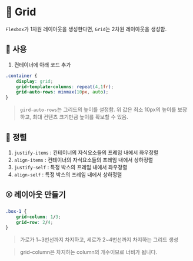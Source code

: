 # 🎡 Grid

`Flexbox`가 1차원 레이아웃을 생성한다면, `Grid`는 2차원 레이아웃을 생성함.

## 🎪 사용
1. 컨테이너에 아래 코드 추가
```CSS
.container {
    display: grid;
    grid-template-columns: repeat(4,1fr);
    grid-auto-rows: minmax(10px, auto);
}
```
> `gird-auto-rows`는 그리드의 높이를 설정함. 위 값은 최소 10px의 높이를 보장하고, 최대 컨텐츠 크기만큼 높이를 확보할 수 있음.

## 🎒 정렬
1. `justify-items` : 컨테이너의 자식요소들의 프레임 내에서 좌우정렬
2. `align-items` : 컨테이너의 자식요소들의 프레임 내에서 상하정렬
3. `justify-self` : 특정 박스의 프레임 내에서 좌우정렬
4. `align-self` : 특정 박스의 프레임 내에서 상하정렬

## ⚾ 레이아웃 만들기
```CSS
.box-1 {
    grid-column: 1/3;
    grid-row: 2/4;
}
```
> 가로가 1~3번선까지 차지하고, 세로가 2~4번선까지 차지하는 그리드 생성

> grid-column은 차지하는 column의 개수이므로 너비가 됩니다.